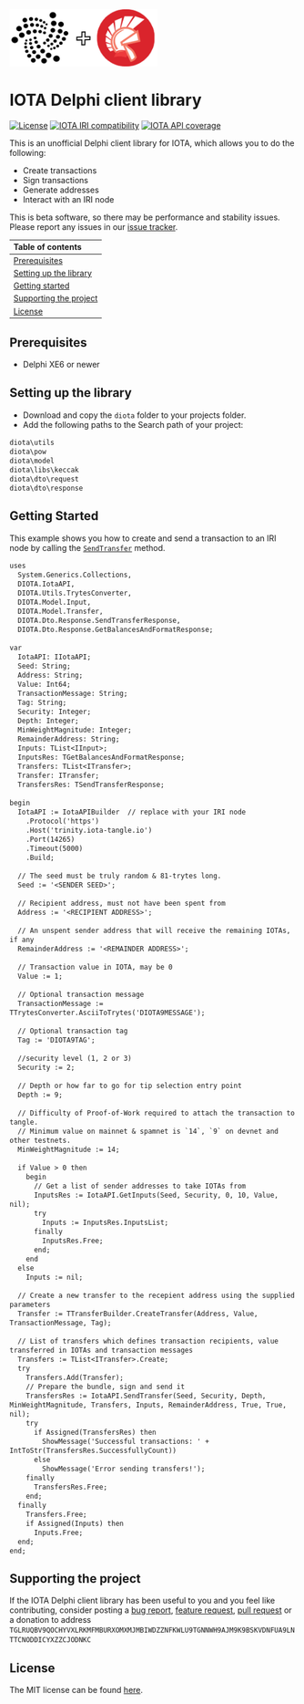<img src="img/iota_delphi.png" width="260" height="100">

# IOTA Delphi client library

[![License][license-badge]][license]
[![IOTA IRI compatibility][iota-iri-badge]][iota-iri]
[![IOTA API coverage][iota-api-badge]][iota-api]

This is an unofficial Delphi client library for IOTA, which allows you to do the following:
* Create transactions
* Sign transactions
* Generate addresses
* Interact with an IRI node

This is beta software, so there may be performance and stability issues.
Please report any issues in our [issue tracker](https://github.com/lubovaskov/iota-delphi/issues/new).

|Table of contents|
|:----|
| [Prerequisites](#prerequisites)
| [Setting up the library](#setting-up-the-library)|
| [Getting started](#getting-started) |
| [Supporting the project](#supporting-the-project)|
| [License](#license)

## Prerequisites

* Delphi XE6 or newer

## Setting up the library

* Download and copy the `diota` folder to your projects folder.
* Add the following paths to the Search path of your project:
```diota
diota\utils
diota\pow
diota\model
diota\libs\keccak
diota\dto\request
diota\dto\response
```

## Getting Started

This example shows you how to create and send a transaction to an IRI node by calling the [`SendTransfer`](diota/DIOTA.IotaAPI#IIotaAPI.SendTransfer) method.

```delphi
uses
  System.Generics.Collections,
  DIOTA.IotaAPI,
  DIOTA.Utils.TrytesConverter,
  DIOTA.Model.Input,
  DIOTA.Model.Transfer,
  DIOTA.Dto.Response.SendTransferResponse,
  DIOTA.Dto.Response.GetBalancesAndFormatResponse;

var
  IotaAPI: IIotaAPI;
  Seed: String;
  Address: String;
  Value: Int64;
  TransactionMessage: String;
  Tag: String;
  Security: Integer;
  Depth: Integer;
  MinWeightMagnitude: Integer;
  RemainderAddress: String;
  Inputs: TList<IInput>;
  InputsRes: TGetBalancesAndFormatResponse;
  Transfers: TList<ITransfer>;
  Transfer: ITransfer;
  TransfersRes: TSendTransferResponse;  
  
begin
  IotaAPI := IotaAPIBuilder  // replace with your IRI node
    .Protocol('https')
    .Host('trinity.iota-tangle.io')
    .Port(14265)
    .Timeout(5000)
    .Build;

  // The seed must be truly random & 81-trytes long.
  Seed := '<SENDER SEED>';

  // Recipient address, must not have been spent from
  Address := '<RECIPIENT ADDRESS>';

  // An unspent sender address that will receive the remaining IOTAs, if any
  RemainderAddress := '<REMAINDER ADDRESS>';

  // Transaction value in IOTA, may be 0
  Value := 1;

  // Optional transaction message
  TransactionMessage := TTrytesConverter.AsciiToTrytes('DIOTA9MESSAGE');

  // Optional transaction tag
  Tag := 'DIOTA9TAG';

  //security level (1, 2 or 3)
  Security := 2;

  // Depth or how far to go for tip selection entry point
  Depth := 9;

  // Difficulty of Proof-of-Work required to attach the transaction to tangle.
  // Minimum value on mainnet & spamnet is `14`, `9` on devnet and other testnets.
  MinWeightMagnitude := 14;

  if Value > 0 then
    begin
      // Get a list of sender addresses to take IOTAs from
      InputsRes := IotaAPI.GetInputs(Seed, Security, 0, 10, Value, nil);
      try
        Inputs := InputsRes.InputsList;
      finally
        InputsRes.Free;
      end;
    end
  else
    Inputs := nil;

  // Create a new transfer to the recepient address using the supplied parameters
  Transfer := TTransferBuilder.CreateTransfer(Address, Value, TransactionMessage, Tag);

  // List of transfers which defines transaction recipients, value transferred in IOTAs and transaction messages
  Transfers := TList<ITransfer>.Create;
  try
    Transfers.Add(Transfer);
    // Prepare the bundle, sign and send it
    TransfersRes := IotaAPI.SendTransfer(Seed, Security, Depth, MinWeightMagnitude, Transfers, Inputs, RemainderAddress, True, True, nil);
    try
      if Assigned(TransfersRes) then
        ShowMessage('Successful transactions: ' + IntToStr(TransfersRes.SuccessfullyCount))
      else
        ShowMessage('Error sending transfers!');
    finally
      TransfersRes.Free;
    end;
  finally
    Transfers.Free;
    if Assigned(Inputs) then
      Inputs.Free;
  end;
end;
```

## Supporting the project

If the IOTA Delphi client library has been useful to you and you feel like contributing, consider posting a [bug report](https://github.com/lubovaskov/iota-delphi/issues/new), [feature request](https://github.com/lubovaskov/iota-delphi/issues/new),    [pull request](https://github.com/lubovaskov/iota-delphi/pulls/) or a donation to address
`TGLRUQBV9QOCHYVXLRKMFMBURXOMXMJMBIWDZZNFKWLU9TGNNWH9AJM9K9BSKVDNFUA9LNTTCNODDICYXZZCJODNKC`

## License

The MIT license can be found [here](LICENSE).

[license]: https://raw.githubusercontent.com/lubovaskov/iota-delphi/master/LICENSE
[license-badge]: https://img.shields.io/badge/license-MIT-blue.svg
[iota-iri]: https://github.com/iotaledger/iri/tree/v1.6.1
[iota-iri-badge]: https://img.shields.io/badge/IOTA%20IRI%20compatibility-v1.6.1-blue.svg
[iota-api]: https://iota.readme.io/reference
[iota-api-badge]: https://img.shields.io/badge/IOTA%20API%20coverage-16/16%20commands-green.svg
